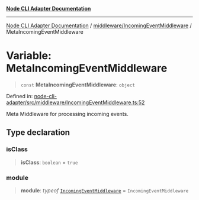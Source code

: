 [**Node CLI Adapter Documentation**](../../../README.md)

***

[Node CLI Adapter Documentation](../../../README.md) / [middleware/IncomingEventMiddleware](../README.md) / MetaIncomingEventMiddleware

# Variable: MetaIncomingEventMiddleware

> `const` **MetaIncomingEventMiddleware**: `object`

Defined in: [node-cli-adapter/src/middleware/IncomingEventMiddleware.ts:52](https://github.com/stonemjs/node-cli-adapter/blob/942602ba5f120245f6f1f4ea802cbd5e86b9d774/src/middleware/IncomingEventMiddleware.ts#L52)

Meta Middleware for processing incoming events.

## Type declaration

### isClass

> **isClass**: `boolean` = `true`

### module

> **module**: *typeof* [`IncomingEventMiddleware`](../classes/IncomingEventMiddleware.md) = `IncomingEventMiddleware`
